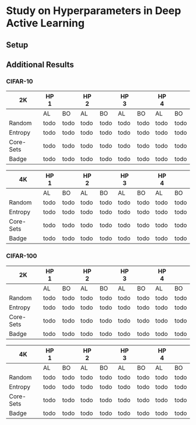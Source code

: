 # Study on Hyperparameters in Deep Active Learning

## Setup

## Additional Results

### CIFAR-10

|    2K     | HP 1 |      | HP 2 |      | HP 3 |      | HP 4 |      |
|-----------|------|------|------|------|------|------|------|------|
|           | AL   | BO   | AL   | BO   | AL   | BO   | AL   | BO   |
| Random    | todo | todo | todo | todo | todo | todo | todo | todo |
| Entropy   | todo | todo | todo | todo | todo | todo | todo | todo |
| Core-Sets | todo | todo | todo | todo | todo | todo | todo | todo |
| Badge     | todo | todo | todo | todo | todo | todo | todo | todo |

|    4K     | HP 1 |      | HP 2 |      | HP 3 |      | HP 4 |      |
|-----------|------|------|------|------|------|------|------|------|
|           | AL   | BO   | AL   | BO   | AL   | BO   | AL   | BO   |
| Random    | todo | todo | todo | todo | todo | todo | todo | todo |
| Entropy   | todo | todo | todo | todo | todo | todo | todo | todo |
| Core-Sets | todo | todo | todo | todo | todo | todo | todo | todo |
| Badge     | todo | todo | todo | todo | todo | todo | todo | todo |


### CIFAR-100

|    2K     | HP 1 |      | HP 2 |      | HP 3 |      | HP 4 |      |
|-----------|------|------|------|------|------|------|------|------|
|           | AL   | BO   | AL   | BO   | AL   | BO   | AL   | BO   |
| Random    | todo | todo | todo | todo | todo | todo | todo | todo |
| Entropy   | todo | todo | todo | todo | todo | todo | todo | todo |
| Core-Sets | todo | todo | todo | todo | todo | todo | todo | todo |
| Badge     | todo | todo | todo | todo | todo | todo | todo | todo |

|    4K     | HP 1 |      | HP 2 |      | HP 3 |      | HP 4 |      |
|-----------|------|------|------|------|------|------|------|------|
|           | AL   | BO   | AL   | BO   | AL   | BO   | AL   | BO   |
| Random    | todo | todo | todo | todo | todo | todo | todo | todo |
| Entropy   | todo | todo | todo | todo | todo | todo | todo | todo |
| Core-Sets | todo | todo | todo | todo | todo | todo | todo | todo |
| Badge     | todo | todo | todo | todo | todo | todo | todo | todo |